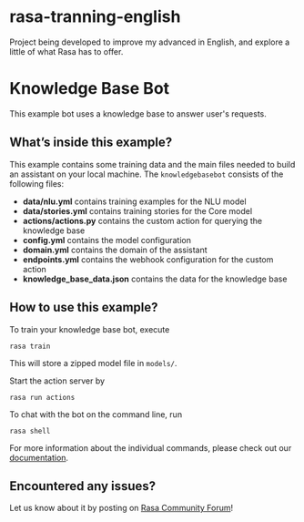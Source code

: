 # rasa-tranning-english
Project being developed to improve my advanced in English, and explore a little of what Rasa has to offer.


# Knowledge Base Bot

This example bot uses a knowledge base to answer user's requests.

## What’s inside this example?

This example contains some training data and the main files needed to build an
assistant on your local machine. The `knowledgebasebot` consists of the following files:

- **data/nlu.yml** contains training examples for the NLU model
- **data/stories.yml** contains training stories for the Core model
- **actions/actions.py** contains the custom action for querying the knowledge base
- **config.yml** contains the model configuration
- **domain.yml** contains the domain of the assistant
- **endpoints.yml** contains the webhook configuration for the custom action
- **knowledge_base_data.json** contains the data for the knowledge base

## How to use this example?

To train your knowledge base bot, execute
```
rasa train
```
This will store a zipped model file in `models/`.

Start the action server by
```
rasa run actions
```

To chat with the bot on the command line, run
```
rasa shell
```

For more information about the individual commands, please check out our
[documentation](http://rasa.com/docs/rasa/command-line-interface).

## Encountered any issues?
Let us know about it by posting on [Rasa Community Forum](https://forum.rasa.com)!